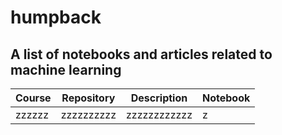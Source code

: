 # humpback


## A list of notebooks and articles related to machine learning
| Course | Repository | Description | Notebook |
|--------|------------|-------------|----------|
|zzzzzz  | zzzzzzzzzz |zzzzzzzzzzzz  | z  | 
